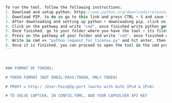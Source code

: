 ````js
To run the tool, follow the following instructions;
1. Download and setup python; https://www.python.org/downloads/release/python-3113/
2. Download PIP, to do so go to this link and press CTRL + S and save the file in your DOWNLOADS; https://bootstrap.pypa.io/get-pip.py
3. After downloading and setting up python + downloading pip, click on the pathway of your downloads folder, it will say something such as > THIS PC > WINDOWS (C:) > USERS > USER > DOWNLOADS 
4. Click on the pathway and write "cmd", once finished write python get-pip.py and hit enter.
5. Once finished, go to your folder where you have the tool + its files.
6. Press on the pathway of your folder and write "cmd", once finished write "pip install -r requirements.txt" in the cmd prompt.
7. Write in cmd => "python request_for_license.py" and hit enter, then copy the key and send to twez in order to activate the tool on your device.
8. Once it is finished, you can proceed to open the tool in the cmd prompt py writing "python joiner.py".
```



### FORMAT OF TOKENS;

# TOKEN FORMAT (NOT EMAIL:PASS:TOKEN, ONLY TOKEN)

# PROXY = http:/ /User:Pass@Ip:port (works with both IPv4 & IPv6)

# TO SOLVE CAPTCHA, IN CONFIG.TOML, ADD YOUR CAPSOLVER API KEY